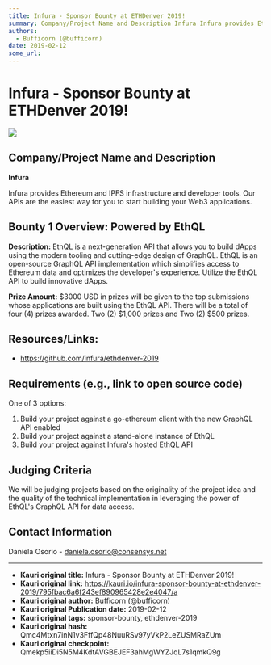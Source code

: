 ```yaml
---
title: Infura - Sponsor Bounty at ETHDenver 2019!
summary: Company/Project Name and Description Infura Infura provides Ethereum and IPFS infrastructure and developer tools. Our APIs are the easiest way for you to start building your Web3 applications. Bounty 1 Overview- Powered by EthQL Description- EthQL is a next-generation API that allows you to build dApps using the modern tooling and cutting-edge design of GraphQL. EthQL is an open-source GraphQL API implementation which simplifies access to Ethereum data and optimizes the developers experience. Ut
authors:
  - Bufficorn (@bufficorn)
date: 2019-02-12
some_url: 
---
```


# Infura - Sponsor Bounty at ETHDenver 2019!

![](https://ipfs.infura.io/ipfs/QmccDbNYm9MTq9wTLM5yhSUKehYsbHcRYXPyF8pFxYHAT2)


## Company/Project Name and Description

**Infura**

Infura provides Ethereum and IPFS infrastructure and developer tools. Our APIs are the easiest way for you to start building your Web3 applications.

## Bounty 1 Overview: Powered by EthQL

**Description:** EthQL is a next-generation API that allows you to build dApps using the modern tooling and cutting-edge design of GraphQL. EthQL is an open-source GraphQL API implementation which simplifies access to Ethereum data and optimizes the developer's experience. Utilize the EthQL API to build innovative dApps. 

**Prize Amount:** $3000 USD in prizes will be given to the top submissions whose applications are built using the EthQL API. There will be a total of four (4) prizes awarded. Two (2) $1,000 prizes and Two (2) $500 prizes.

## Resources/Links:
- https://github.com/infura/ethdenver-2019


## Requirements (e.g., link to open source code)
One of 3 options:
1. Build your project against a go-ethereum client with the new GraphQL API enabled
2. Build your project against a stand-alone instance of EthQL
3. Build your project against Infura's hosted EthQL API

## Judging Criteria
We will be judging projects based on the originality of the project idea and the quality of the technical implementation in leveraging the power of EthQL's GraphQL API for data access.

## Contact Information

Daniela Osorio - daniela.osorio@consensys.net





---

- **Kauri original title:** Infura - Sponsor Bounty at ETHDenver 2019!
- **Kauri original link:** https://kauri.io/infura-sponsor-bounty-at-ethdenver-2019/795fbac6a6f243ef890965428e2e4047/a
- **Kauri original author:** Bufficorn (@bufficorn)
- **Kauri original Publication date:** 2019-02-12
- **Kauri original tags:** sponsor-bounty, ethdenver-2019
- **Kauri original hash:** Qmc4Mtxn7inN1v3FffQp48NuuRSv97yVkP2LeZUSMRaZUm
- **Kauri original checkpoint:** Qmekp5iiDi5N5M4KdtAVGBEJEF3ahMgWYZJqL7s1qmkQ9g



